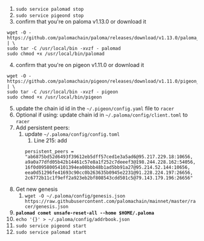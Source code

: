 1. `sudo service palomad stop`
2. `sudo service pigeond stop`
3. confirm that you're on paloma v1.13.0 or download it
  ```shell
  wget -O - https://github.com/palomachain/paloma/releases/download/v1.13.0/paloma_Linux_x86_64.tar.gz  | \
  sudo tar -C /usr/local/bin -xvzf - palomad 
  sudo chmod +x /usr/local/bin/palomad
  ```
4. confirm that you're on pigeon v1.11.0 or download it
  ```shell
  wget -O - https://github.com/palomachain/pigeon/releases/download/v1.11.0/pigeon_Linux_x86_64.tar.gz  | \
  sudo tar -C /usr/local/bin -xvzf - pigeon
  sudo chmod +x /usr/local/bin/pigeon
  ```
5. update the chain id id in the `~/.pigeon/config.yaml` file to `racer` 
6. Optional if using: update chain id in `~/.paloma/config/client.toml` to `racer`
7. Add persistent peers: 
    1. update `~/.paloma/config/config.toml`
        1. Line 215: add  
        ```
        persistent_peers = "ab6875bd52d6493f39612eb5dff57ced1e3a5ad6@95.217.229.18:10656, a9a0a77dfd05b42b14461c57e8a1f252c7deeef3@198.244.228.162:54056, 16f0d09580054101394ea08bbb48b1ad5bb91a27@95.214.52.144:10656, eea0d51296fe41693c90cc0b263635b0945e2231@91.228.224.197:26656, 2c6772b11c1f9eff2a923eb2bf808543cdd501c5@79.143.179.196:26656"
        ```
8. Get new genesis
    1. `wget -O ~/.paloma/config/genesis.json https://raw.githubusercontent.com/palomachain/mainnet/master/racer/genesis.json`
9. **`palomad comet unsafe-reset-all --home $HOME/.paloma`**
10. `echo '{}' > ~/.paloma/config/addrbook.json`
11. `sudo service pigeond start`
12. `sudo service palomad start`
